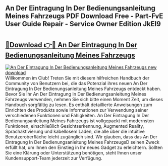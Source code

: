 ## An Der Eintragung In Der Bedienungsanleitung Meines Fahrzeugs PDF Download Free - Part-FvE User Guide Repair - Service Owner Edition JkEI9

# <h2><a href="http://df19qwb.blite.top/?on=An+Der+Eintragung+In+Der+Bedienungsanleitung+Meines+Fahrzeugs">🔗Download 👉🔴 An Der Eintragung In Der Bedienungsanleitung Meines Fahrzeugs</a></h2>

[![An Der Eintragung In Der Bedienungsanleitung Meines Fahrzeugs new download](https://i.imgur.com/lujVjoI.png)](http://df19qwb.blite.top/?on=An+Der+Eintragung+In+Der+Bedienungsanleitung+Meines+Fahrzeugs)
Willkommen im Club! Treten Sie mit diesem hilfreichen Handbuch der Community von Benutzern bei, die das Potenzial ihres neuen An Der Eintragung In Der Bedienungsanleitung Meines Fahrzeugs entdeckt haben. Bevor Sie Ihr An Der Eintragung In Der Bedienungsanleitung Meines Fahrzeugs verwenden, nehmen Sie sich bitte einen Moment Zeit, um dieses Handbuch sorgfältig zu lesen. Es enthält detaillierte Anweisungen zum Einrichten des Produkts sowie Informationen zur Verwendung seiner verschiedenen Funktionen und Fähigkeiten. An Der Eintragung In Der Bedienungsanleitung Meines Fahrzeugs ist vollgepackt mit modernsten Funktionen, einschließlich Gesichtserkennung, Augmented Reality, Sprachaktivierung und kabellosem Laden, die alle über die intuitive Benutzeroberfläche leicht zugänglich sind. Wir glauben, dass das An Der Eintragung In Der Bedienungsanleitung Meines FahrzeugsD seinen Zweck erfüllt hat, um Ihnen den Einstieg in Ihr neues Gadget zu erleichtern. Sollten Sie eine Klärung oder Unterstützung benötigen, steht Ihnen unser Kundensupport-Team jederzeit zur Verfügung.
